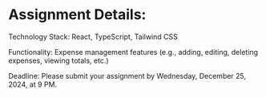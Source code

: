 # Assignment Details:

Technology Stack: React, TypeScript, Tailwind CSS

Functionality: Expense management features (e.g., adding, editing, deleting expenses, viewing totals, etc.)

Deadline: Please submit your assignment by Wednesday, December 25, 2024, at 9 PM.
